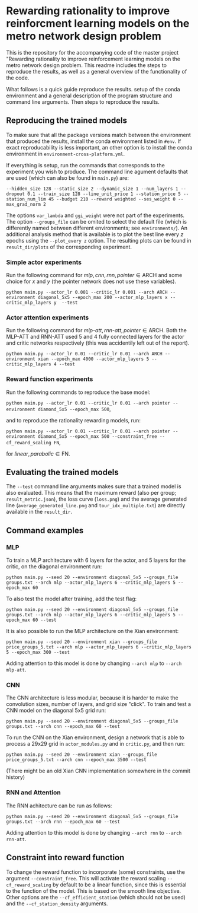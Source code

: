 # Rewarding rationality to improve reinforcment learning models on the metro network design problem
This is the repository for the accompanying code of the master project "Rewarding rationality to improve reinforcement learning models on the metro network design problem. This readme includes the steps to reproduce the results, as well as a general overview of the functionality of the code.

What follows is a quick guide reproduce the results. setup of the conda environment and a general description of the program structure and command line arguments. Then steps to reproduce the results.


## Reproducing the trained models
To make sure that all the package versions match between the environment that produced the results, install the conda environment listed in `#env`. If exact reproducability is less important, an other option is to install the conda environment in `environment-cross-platform.yml`. 

If everything is setup, run the commands that corresponds to the experiment you wish to produce. The command line agument defaults that are used (which can also be found in `main.py`) are:

`--hidden_size 128 --static_size 2 --dynamic_size 1 --num_layers 1 --dropout 0.1 --train_size 128 --line_unit_price 1 --station_price 5 --station_num_lim 45 --budget 210 --reward weighted --ses_weight 0 --max_grad_norm 2`

The options `var_lambda` and `ggi_weight` were not part of the experiments. The option `--groups_file` can be omited to select the default file (which is differently named between different environments; see `environments/`). An additional analysis method that is available is to plot the best line every $z$ epochs using the `--plot_every z` option. The resulting plots can be found in `result_dir/plots` of the corresponding experiment.

### Simple actor experiments
Run the following command for $mlp, cnn, rnn, pointer \in \text{ARCH}$ and some choice for $x$ and $y$ (the pointer network does not use these variables).

`python main.py --actor_lr 0.001 --critic_lr 0.001 --arch ARCH --environment diagonal_5x5 --epoch_max 200 --actor_mlp_layers x --critic_mlp_layers y  --test`

### Actor attention experiments
Run the following command for $mlp\text{-}att, rnn\text{-}att, pointer \in \text{ARCH}$. Both the MLP-ATT and RNN-ATT used 5 and 4 fully connected layers for the actor and critic networks respectively (this was accidentily left out of the report).

`python main.py --actor_lr 0.01 --critic_lr 0.01 --arch ARCH --environment xian --epoch_max 4000 --actor_mlp_layers 5 --critic_mlp_layers 4 --test`

### Reward function experiments
Run the following commands to reproduce the base model:

`python main.py --actor_lr 0.01 --critic_lr 0.01 --arch pointer --environment diamond_5x5 --epoch_max 500`,

and to reproduce the rationality rewarding models, run:

`python main.py --actor_lr 0.01 --critic_lr 0.01 --arch pointer --environment diamond_5x5 --epoch_max 500 --constraint_free --cf_reward_scaling FN`, 

for $linear, parabolic \in \text{FN}$.

## Evaluating the trained models
The `--test` command line arguments makes sure that a trained model is also evaluated. This means that the maximum reward (also per group; `result_metric.json`), the loss curve (`loss.png`) and the average generated line (`average_generated_line.png` and `tour_idx_multiple.txt`) are directly available in the `result_dir`. 

## Command examples

### MLP
To train a MLP architecture with 6 layers for the actor, and 5 layers for the critic, on the diagonal environment run:

```
python main.py --seed 20 --environment diagonal_5x5 --groups_file groups.txt --arch mlp --actor_mlp_layers 6 --critic_mlp_layers 5 --epoch_max 60
```

To also test the model after training, add the test flag:

```
python main.py --seed 20 --environment diagonal_5x5 --groups_file groups.txt --arch mlp --actor_mlp_layers 6 --critic_mlp_layers 5 --epoch_max 60 --test
```

It is also possible to run the MLP architecture on the Xian environment:
```
python main.py --seed 20 --environment xian --groups_file price_groups_5.txt --arch mlp --actor_mlp_layers 6 --critic_mlp_layers 5 --epoch_max 300 --test
```

Adding attention to this model is done by changing `--arch mlp` to `--arch mlp-att`.

### CNN 
The CNN architecture is less modular, because it is harder to make the convolution sizes, number of layers, and grid size "click". To train and test a CNN model on the diagonal 5x5 grid run:
```
python main.py --seed 20 --environment diagonal_5x5 --groups_file groups.txt --arch cnn --epoch_max 60 --test
```

To run the CNN on the Xian environment, design a network that is able to process a 29x29 grid in `actor_modules.py` and in `critic.py`, and then run:
```
python main.py --seed 20 --environment xian --groups_file price_groups_5.txt --arch cnn --epoch_max 3500 --test
```
(There might be an old Xian CNN implementation somewhere in the commit history)

### RNN and Attention
The RNN achitecture can be run as follows:
```
python main.py --seed 20 --environment diagonal_5x5 --groups_file groups.txt --arch rnn --epoch_max 60 --test
```
Adding attention to this model is done by changing `--arch rnn` to `--arch rnn-att`.


## Constraint into reward function
To change the reward function to incorporate (some) constraints, use the argument `--constraint_free`. This will activate the reward scaling `--cf_reward_scaling` by default to be a linear function, since this is essential to the function of the model. This is based on the smooth line objective. Other options are the `--cf_efficient_station` (which should not be used) and the `--cf_station_density` arguments.